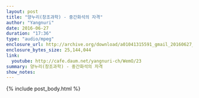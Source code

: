 ```yaml
---
layout: post
title: "양누리(창조과학) - 중간화석의 자격"
author: "Yangnuri"
date: 2016-06-27 
duration: "17:36"
type: "audio/mpeg"
enclosure_url: http://archive.org/download/a01041315591_gmail_20160627_0700/%EC%96%91%EB%88%84%EB%A6%AC(%EC%B0%BD%EC%A1%B0%EA%B3%BC%ED%95%99)%20-%20%EC%A4%91%EA%B0%84%ED%99%94%EC%84%9D%EC%9D%98%20%EC%9E%90%EA%B2%A9.mp3
enclosure_bytes_size: 25,144,044 
link:
  youtube: http://cafe.daum.net/yangnuri-ch/WemO/23
summary: 양누리(창조과학) - 중간화석의 자격
show_notes:
---
```


{% include post_body.html %}
